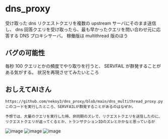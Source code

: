 # dns_proxy
受け取った dns リクエストクエリを複数の upstream サーバにそのまま送信し、 dns 回答クエリを受け取ったら、最も早かったクエリを問い合わせ元に応答する DNS プロキシサーバ。
稼働版は multithread 版のほう

## バグの可能性
毎秒 100 クエリとかの頻度でやり取りを行うと、 SERVFAIL が群発することがある気がする。
状況を再現させてみたいところ

## おしえてAIさん
```
https://github.com/nekoy3/dns_proxy/blob/main/dns_multithread_proxy.py
このコードを実行したところ、SERVFAILが群発することがあるのはなぜか。

予想では、大量のクエリを実行した時、非同期のズレで、リクエストクエリを送信したのに、リクエストクエリが返ってくるとか、トランザクションIDのズレとかかなと思っているが
```
![image](https://github.com/user-attachments/assets/813f70c1-a016-4ca8-988c-1b33d4adf9fd)
![image](https://github.com/user-attachments/assets/babfad32-823d-4dec-848b-ef3a5d5c2a6a)
![image](https://github.com/user-attachments/assets/a5577328-b67d-4ef4-9c96-71ec52357be0)
